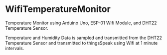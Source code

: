 # WifiTemperatureMonitor
Temperature Monitor using Arduino Uno, ESP-01 Wifi Module, and DHT22 Temperature Sensor.

Temperature and Humidity Data is sampled and transmitted from the DHT22 Temperature Sensor and transmitted to thingsSpeak using Wifi 
at 1 minute intervals.
